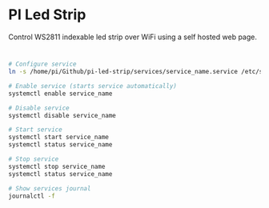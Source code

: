 # PI Led Strip
Control WS2811 indexable led strip over WiFi using a self hosted web page.

#
```bash
# Configure service
ln -s /home/pi/Github/pi-led-strip/services/service_name.service /etc/systemd/system

# Enable service (starts service automatically)
systemctl enable service_name

# Disable service
systemctl disable service_name

# Start service
systemctl start service_name
systemctl status service_name

# Stop service
systemctl stop service_name
systemctl status service_name

# Show services journal
journalctl -f
```
